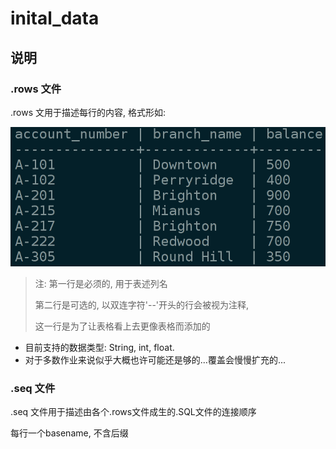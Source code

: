 inital_data
===========

## 说明 ##

### .rows 文件 ###

.rows 文用于描述每行的内容, 格式形如:

![SAMPLE][sample_img]

> 注: 第一行是必须的, 用于表述列名
> 
> 第二行是可选的, 以双连字符'--'开头的行会被视为注释,
>
> 这一行是为了让表格看上去更像表格而添加的

+ 目前支持的数据类型: String, int, float.
+ 对于多数作业来说似乎大概也许可能还是够的...覆盖会慢慢扩充的...

### .seq 文件 ###

.seq 文件用于描述由各个.rows文件成生的.SQL文件的连接顺序

每行一个basename, 不含后缀

[sample_img]: https://github.com/EizoAssik/DB-ExCr/raw/insmod/initial_data/sample.png
